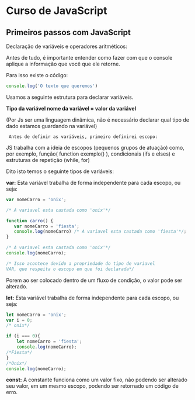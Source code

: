 # Curso de JavaScript

## Primeiros passos com JavaScript

Declaração de variáveis e operadores aritméticos:

   Antes de tudo, é importante entender como fazer com que o console aplique a informação que você que ele retorne.

Para isso existe o código:

```jsx
console.log('O texto que queremos')
```

   Usamos a seguinte estrutura para declarar variáveis.

**Tipo da variável nome da variável = valor da variável**

   (Por Js ser uma linguagem dinâmica, não é necessário declarar qual tipo de dado estamos guardando na variável)

     Antes de definir as variáveis, primeiro definirei escopo:

JS trabalha com a ideia de escopos (pequenos grupos de atuação) como, por exemplo, função( function exemplo() ), condicionais (ifs e elses) e estruturas de repetição (while, for) 

Dito isto temos o seguinte tipos de variáveis:

**var:** Esta variável trabalha de forma independente para cada escopo, ou seja:

```jsx
var nomeCarro = 'onix';

/* A variavel esta castada como 'onix'*/

function carro() {
   var nomeCarro = 'fiesta';
   console.log(nomeCarro) /* A variavel esta castada como 'fiesta'*/;
}

/* A variavel esta castada como 'onix'*/
console.log(nomeCarro);

/* Isso acontece devido a propriedade do tipo de variavel
VAR, que respeita o escopo em que foi declarada*/
```

Porem ao ser colocado dentro de um fluxo de condição, o valor pode ser alterado.

**let:** Esta variável trabalha de forma independente para cada escopo, ou seja:

```jsx
let nomeCarro = 'onix';
var i = 0;
/* onix*/

if (i === 0){
	let nomeCarro = 'fiesta';
	console.log(nomeCarro);
/*Fiesta*/
}
/*Onix*/
console.log(nomeCarro);
```

**const:** A constante funciona como um valor fixo, não podendo ser alterado seu valor, em um mesmo escopo, podendo ser retornado um código de erro.